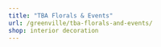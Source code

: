 ```yaml
---
title: "TBA Florals & Events"
url: /greenville/tba-florals-and-events/
shop: interior decoration
---
```

